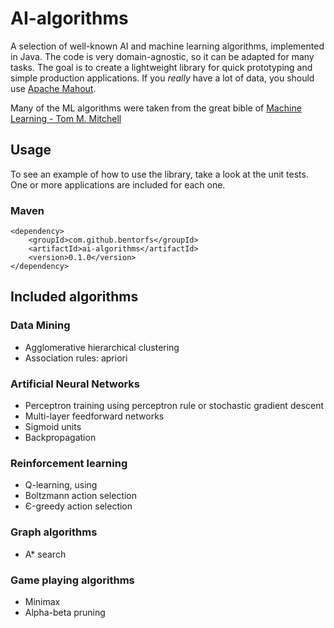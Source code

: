 # AI-algorithms
A selection of well-known AI and machine learning algorithms, implemented in Java. The code is very domain-agnostic, so it can be adapted for many tasks. The goal is to create a lightweight library for quick prototyping and simple production applications. If you *really* have a lot of data, you should use [Apache Mahout](https://mahout.apache.org/).

Many of the ML algorithms were taken from the great bible of [Machine Learning - Tom M. Mitchell](http://www.cs.cmu.edu/~tom/mlbook.html)

## Usage
To see an example of how to use the library, take a look at the unit tests. One or more applications are included for each one.
### Maven
```
<dependency>
    <groupId>com.github.bentorfs</groupId>
    <artifactId>ai-algorithms</artifactId>
    <version>0.1.0</version>
</dependency>
```


## Included algorithms

### Data Mining
* Agglomerative hierarchical clustering
* Association rules: apriori

### Artificial Neural Networks
* Perceptron training using perceptron rule or stochastic gradient descent
* Multi-layer feedforward networks
 * Sigmoid units 
 * Backpropagation 

### Reinforcement learning
* Q-learning, using
 * Boltzmann action selection
 * Є-greedy action selection

### Graph algorithms
* A* search

### Game playing algorithms
* Minimax
 * Alpha-beta pruning

